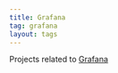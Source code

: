 ```yaml
---
title: Grafana
tag: grafana
layout: tags
---
```


Projects related to [Grafana]

[Grafana]: https://grafana.com/
